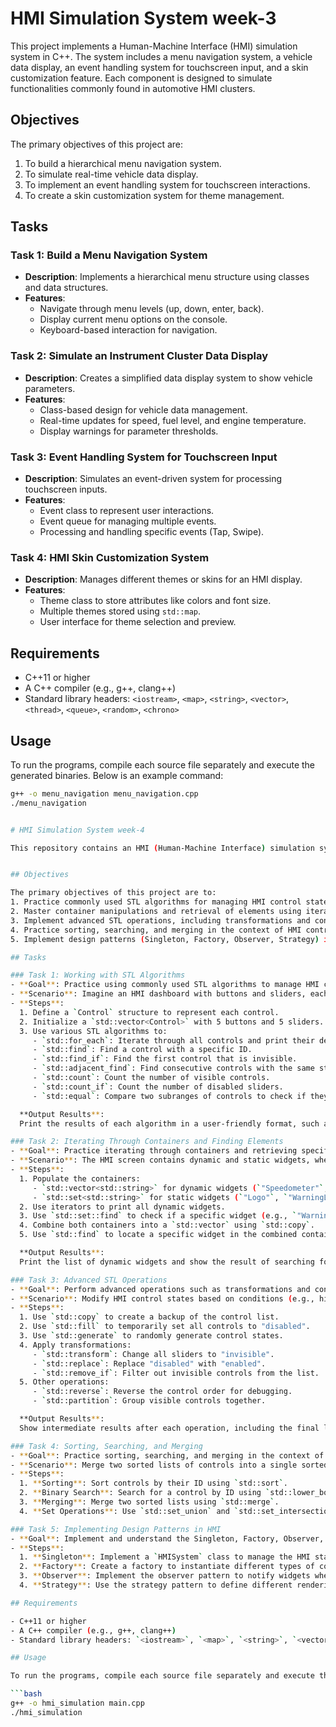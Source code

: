 # HMI Simulation System week-3
 
This project implements a Human-Machine Interface (HMI) simulation system in C++. The system includes a menu navigation system, a vehicle data display, an event handling system for touchscreen input, and a skin customization feature. Each component is designed to simulate functionalities commonly found in automotive HMI clusters.

 
## Objectives
 
The primary objectives of this project are:
1. To build a hierarchical menu navigation system.
2. To simulate real-time vehicle data display.
3. To implement an event handling system for touchscreen interactions.
4. To create a skin customization system for theme management.
 
## Tasks
 
### Task 1: Build a Menu Navigation System
- **Description**: Implements a hierarchical menu structure using classes and data structures.
- **Features**:
  - Navigate through menu levels (up, down, enter, back).
  - Display current menu options on the console.
  - Keyboard-based interaction for navigation.
 
### Task 2: Simulate an Instrument Cluster Data Display
- **Description**: Creates a simplified data display system to show vehicle parameters.
- **Features**:
  - Class-based design for vehicle data management.
  - Real-time updates for speed, fuel level, and engine temperature.
  - Display warnings for parameter thresholds.
 
### Task 3: Event Handling System for Touchscreen Input
- **Description**: Simulates an event-driven system for processing touchscreen inputs.
- **Features**:
  - Event class to represent user interactions.
  - Event queue for managing multiple events.
  - Processing and handling specific events (Tap, Swipe).
 
### Task 4: HMI Skin Customization System
- **Description**: Manages different themes or skins for an HMI display.
- **Features**:
  - Theme class to store attributes like colors and font size.
  - Multiple themes stored using `std::map`.
  - User interface for theme selection and preview.
 
## Requirements
 
- C++11 or higher
- A C++ compiler (e.g., g++, clang++)
- Standard library headers: `<iostream>`, `<map>`, `<string>`, `<vector>`, `<thread>`, `<queue>`, `<random>`, `<chrono>`
 
## Usage
 
To run the programs, compile each source file separately and execute the generated binaries. Below is an example command:
 
```bash
g++ -o menu_navigation menu_navigation.cpp
./menu_navigation


# HMI Simulation System week-4

This repository contains an HMI (Human-Machine Interface) simulation system designed to practice various C++ features, including STL algorithms, container manipulations, advanced operations, sorting, searching, and implementing design patterns in the context of automotive or device-based HMIs.


## Objectives

The primary objectives of this project are to:
1. Practice commonly used STL algorithms for managing HMI control states (e.g., button visibility, slider values).
2. Master container manipulations and retrieval of elements using iterators and algorithms.
3. Implement advanced STL operations, including transformations and conditional modifications.
4. Practice sorting, searching, and merging in the context of HMI control data.
5. Implement design patterns (Singleton, Factory, Observer, Strategy) in an HMI simulation system.

## Tasks

### Task 1: Working with STL Algorithms
- **Goal**: Practice using commonly used STL algorithms to manage HMI control states such as button visibility and slider values.
- **Scenario**: Imagine an HMI dashboard with buttons and sliders, each control having a unique ID and state (visible, invisible, disabled).
- **Steps**:
  1. Define a `Control` structure to represent each control.
  2. Initialize a `std::vector<Control>` with 5 buttons and 5 sliders.
  3. Use various STL algorithms to:
     - `std::for_each`: Iterate through all controls and print their details.
     - `std::find`: Find a control with a specific ID.
     - `std::find_if`: Find the first control that is invisible.
     - `std::adjacent_find`: Find consecutive controls with the same state.
     - `std::count`: Count the number of visible controls.
     - `std::count_if`: Count the number of disabled sliders.
     - `std::equal`: Compare two subranges of controls to check if they are identical.

  **Output Results**:
  Print the results of each algorithm in a user-friendly format, such as displaying the count of visible controls or finding the first invisible control.

### Task 2: Iterating Through Containers and Finding Elements
- **Goal**: Practice iterating through containers and retrieving specific elements.
- **Scenario**: The HMI screen contains dynamic and static widgets, where dynamic widgets are stored in a `std::vector`, and static widgets are stored in a `std::set`.
- **Steps**:
  1. Populate the containers:
     - `std::vector<std::string>` for dynamic widgets (`"Speedometer"`, `"Tachometer"`, etc.).
     - `std::set<std::string>` for static widgets (`"Logo"`, `"WarningLights"`, etc.).
  2. Use iterators to print all dynamic widgets.
  3. Use `std::set::find` to check if a specific widget (e.g., `"WarningLights"`) is in the set.
  4. Combine both containers into a `std::vector` using `std::copy`.
  5. Use `std::find` to locate a specific widget in the combined container.

  **Output Results**:
  Print the list of dynamic widgets and show the result of searching for a specific widget in the set.

### Task 3: Advanced STL Operations
- **Goal**: Perform advanced operations such as transformations and conditional modifications on HMI control states.
- **Scenario**: Modify HMI control states based on conditions (e.g., hide all sliders during night mode).
- **Steps**:
  1. Use `std::copy` to create a backup of the control list.
  2. Use `std::fill` to temporarily set all controls to "disabled".
  3. Use `std::generate` to randomly generate control states.
  4. Apply transformations:
     - `std::transform`: Change all sliders to "invisible".
     - `std::replace`: Replace "disabled" with "enabled".
     - `std::remove_if`: Filter out invisible controls from the list.
  5. Other operations:
     - `std::reverse`: Reverse the control order for debugging.
     - `std::partition`: Group visible controls together.

  **Output Results**:
  Show intermediate results after each operation, including the final list of controls.

### Task 4: Sorting, Searching, and Merging
- **Goal**: Practice sorting, searching, and merging in the context of HMI control data.
- **Scenario**: Merge two sorted lists of controls into a single sorted list for efficient access and perform operations like searching.
- **Steps**:
  1. **Sorting**: Sort controls by their ID using `std::sort`.
  2. **Binary Search**: Search for a control by ID using `std::lower_bound` and `std::upper_bound`.
  3. **Merging**: Merge two sorted lists using `std::merge`.
  4. **Set Operations**: Use `std::set_union` and `std::set_intersection` to identify common and unique controls.

### Task 5: Implementing Design Patterns in HMI
- **Goal**: Implement and understand the Singleton, Factory, Observer, and Strategy design patterns in the context of an HMI simulation system.
- **Steps**:
  1. **Singleton**: Implement a `HMISystem` class to manage the HMI state and ensure only one instance exists.
  2. **Factory**: Create a factory to instantiate different types of controls (e.g., Button, Slider).
  3. **Observer**: Implement the observer pattern to notify widgets when the system switches between modes (e.g., Day/Night mode).
  4. **Strategy**: Use the strategy pattern to define different rendering behaviors (e.g., 2D vs. 3D rendering).

## Requirements

- C++11 or higher
- A C++ compiler (e.g., g++, clang++)
- Standard library headers: `<iostream>`, `<map>`, `<string>`, `<vector>`, `<thread>`, `<queue>`, `<random>`, `<chrono>`

## Usage

To run the programs, compile each source file separately and execute the generated binaries. Below is an example command:

```bash
g++ -o hmi_simulation main.cpp
./hmi_simulation
